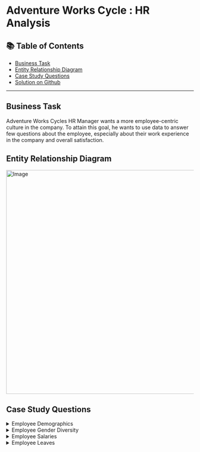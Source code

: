# Adventure Works Cycle : HR Analysis


## 📚 Table of Contents
- [Business Task](#business-task)
- [Entity Relationship Diagram](#entity-relationship-diagram)
- [Case Study Questions](#case-study-questions)
- [Solution on Github](https://github.com/coumbacoulibaly/AdventureWorksCycles/blob/master/HR%20Analysis/Solution.md)


***

## Business Task
Adventure Works Cycles HR Manager wants a more employee-centric culture in the company. To attain this goal, he wants to use data to answer few questions about the employee, especially about their work experience in the company and overall satisfaction.

## Entity Relationship Diagram
<img src="https://user-images.githubusercontent.com/119062221/211286194-e8166399-e946-4c95-8520-0fc1ac668636.jpg" alt="Image" width="550" height="600" >

## Case Study Questions

<details>
<summary>
Employee Demographics
</summary>

1. What is the total number of employees in the company? 
2. What is the number of employees by department? 
3. What is the number of employees by region?
4. What is the number of employees by gender?
5. What is the number of employees by organization level?
6. What is the number of employees by Tenure range level?
7. What the average age of employee? find the youngest and the oldest employeed
8. What are the marital status percentage in the company?
9. What is the number of employees by shift?

</details>

<details>
<summary>
Employee Gender Diversity
</summary>

1. What is the percentage of gender by department?
2. What is the percentage of gender by region?
3. What is the percentage of gender by organization level?
4. What is the percentage of gender by tenure range?
5. What is the percentage of gender by age?

</details>

<details>
<summary>
Employee Salaries
</summary>
  
1. What is the  total annual salary in the company?
2. What is the  average annual salary in the company?
3. What is the number of employee by annual salary range?
4. What is the average annual salary by department?
5. What is the  average annual salary by region?
6. What is the  average annual salary by organization level?
7. What is the  average annual salary by tenure range?
8. What is the  average annual salary by age?
9. What is the  average annual salary by gender?
10. Which get a promotion or pay raise since hired?

</details>

<details>
<summary>
Employee Leaves
</summary>
  
1. What is the  total leaving hour for all employee?
2. What is the  average sick leaves hours and vacations hours in the company?
3. What is the  average sick leaves hours and vacations hours by department?
4. What is the  average sick leaves hours and vacations hours by organization level?
5. What is the  average sick leaves hours and vacations hours by gender?


</details>

